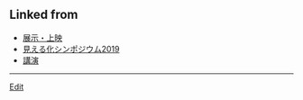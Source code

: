 ## Linked from

* [展示・上映](展示・上映.md)
* [見える化シンポジウム2019](見える化シンポジウム2019.md)
* [講演](講演.md)


----
[Edit](https://github.com/vitroid/vitroid.github.io/edit/master/MD/上映.md)
